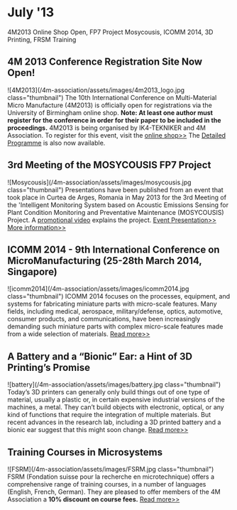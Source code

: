 # July '13

4M2013 Online Shop Open, FP7 Project Mosycousis, ICOMM 2014, 3D Printing, FRSM Training
<!--break-->
## 4M 2013 Conference Registration Site Now Open!

![4M2013](/4m-association/assets/images/4m2013_logo.jpg class="thumbnail")
The 10th International Conference on Multi-Material Micro Manufacture (4M2013) is officially open for registrations via the University of Birmingham online shop. **Note: At least one author must register for the conference in order for their paper to be included in the proceedings.** 4M2013 is being organised by IK4-TEKNIKER and 4M Association. To register for this event, visit the [online shop>>](http://shop.bham.ac.uk/browse/extra_info.asp?compid=1&modid=2&deptid=31&catid=90&prodid=673) 
The [Detailed Programme](/4m-association/content/4M2013-Detailed-Programme-Agenda.html) is also now available.

## 3rd Meeting of the MOSYCOUSIS FP7 Project

![Mosycousis](/4m-association/assets/images/mosycousis.jpg class="thumbnail")
Presentations have been published from an event that took place in Curtea de Arges, Romania in May 2013 for the 3rd Meeting of the 'Intelligent Monitoring System based on Acoustic Emissions Sensing for Plant Condition Monitoring and Preventative Maintenance (MOSYCOUSIS) Project. A [promotional video](http://www.youtube.com/watch?v=c3wLTDfD1Tc&feature=player_detailpage ) explains the project.
[Event Presentation>>](/4m-association/assets/images/files/Mosycousis_Info.pdf)
[More information>>](/4m-association/assets/images/files/Mosycousis_Photographs.pdf)

## ICOMM 2014 - 9th International Conference on MicroManufacturing (25-28th March 2014, Singapore)

![icomm2014](/4m-association/assets/images/icomm2014.jpg class="thumbnail")
ICOMM 2014 focuses on the processes, equipment, and systems for fabricating miniature parts with micro-scale features. Many fields, including medical, aerospace, military/defense, optics, automotive, consumer products, and communications, have been increasingly demanding such miniature parts with complex micro-scale features made from a wide selection of materials. [Read more>>](http://icomm2014.northwestern.edu/)

## A Battery and a “Bionic” Ear: a Hint of 3D Printing’s Promise

![battery](/4m-association/assets/images/battery.jpg class="thumbnail")
Today’s 3D printers can generally only build things out of one type of material, usually a plastic or, in certain expensive industrial versions of the machines, a metal. They can’t build objects with electronic, optical, or any kind of functions that require the integration of multiple materials. But recent advances in the research lab, including a 3D printed battery and a bionic ear suggest that this might soon change. [Read more>>](http://www.technologyreview.com/news/516561/a-battery-and-a-bionic-ear-a-hint-of-3-d-printings-promise/)

## Training Courses in Microsystems

![FSRM](/4m-association/assets/images/FSRM.jpg class="thumbnail")
FSRM (Fondation suisse pour la recherche en microtechnique) offers a comprehensive range of training courses, in a number of languages (English, French, German). They are pleased to offer members of the 4M Association a **10% discount on course fees.** [Read more>>](/4m-association/content/fsrm-training-courses.html)